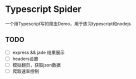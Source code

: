 # Typescript Spider
一个用Typescript写的爬虫Demo，用于练习typescript和nodejs

## TODO
- [ ] express && jade 结果展示
- [ ] headers设置
- [ ] 模拟翻页，获取json数据
- [ ] 爬取速率控制
